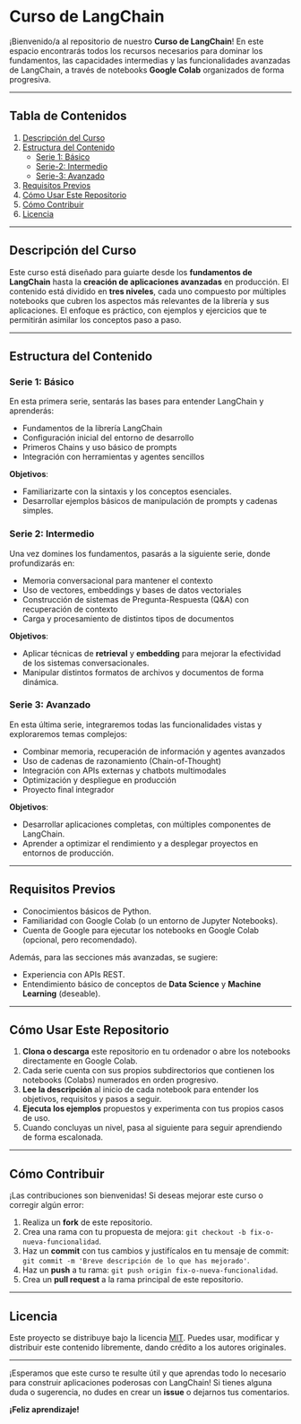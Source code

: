 # Curso de LangChain

¡Bienvenido/a al repositorio de nuestro **Curso de LangChain**! En este espacio encontrarás todos los recursos necesarios para dominar los fundamentos, las capacidades intermedias y las funcionalidades avanzadas de LangChain, a través de notebooks **Google Colab** organizados de forma progresiva.

---

## Tabla de Contenidos

1. [Descripción del Curso](#descripción-del-curso)
2. [Estructura del Contenido](#estructura-del-contenido)
   - [Serie 1: Básico](#serie-1-básico)
   - [Serie-2: Intermedio](#serie-2-intermedio)
   - [Serie-3: Avanzado](#serie-3-avanzado)
3. [Requisitos Previos](#requisitos-previos)
4. [Cómo Usar Este Repositorio](#cómo-usar-este-repositorio)
5. [Cómo Contribuir](#cómo-contribuir)
6. [Licencia](#licencia)

---

## Descripción del Curso

Este curso está diseñado para guiarte desde los **fundamentos de LangChain** hasta la **creación de aplicaciones avanzadas** en producción. El contenido está dividido en **tres niveles**, cada uno compuesto por múltiples notebooks que cubren los aspectos más relevantes de la librería y sus aplicaciones. El enfoque es práctico, con ejemplos y ejercicios que te permitirán asimilar los conceptos paso a paso.

---

## Estructura del Contenido

### Serie 1: Básico
En esta primera serie, sentarás las bases para entender LangChain y aprenderás:
- Fundamentos de la librería LangChain
- Configuración inicial del entorno de desarrollo
- Primeros Chains y uso básico de prompts
- Integración con herramientas y agentes sencillos

**Objetivos**:
- Familiarizarte con la sintaxis y los conceptos esenciales.
- Desarrollar ejemplos básicos de manipulación de prompts y cadenas simples.

### Serie 2: Intermedio
Una vez domines los fundamentos, pasarás a la siguiente serie, donde profundizarás en:
- Memoria conversacional para mantener el contexto
- Uso de vectores, embeddings y bases de datos vectoriales
- Construcción de sistemas de Pregunta-Respuesta (Q&A) con recuperación de contexto
- Carga y procesamiento de distintos tipos de documentos

**Objetivos**:
- Aplicar técnicas de **retrieval** y **embedding** para mejorar la efectividad de los sistemas conversacionales.
- Manipular distintos formatos de archivos y documentos de forma dinámica.

### Serie 3: Avanzado
En esta última serie, integraremos todas las funcionalidades vistas y exploraremos temas complejos:
- Combinar memoria, recuperación de información y agentes avanzados
- Uso de cadenas de razonamiento (Chain-of-Thought)
- Integración con APIs externas y chatbots multimodales
- Optimización y despliegue en producción
- Proyecto final integrador

**Objetivos**:
- Desarrollar aplicaciones completas, con múltiples componentes de LangChain.
- Aprender a optimizar el rendimiento y a desplegar proyectos en entornos de producción.

---

## Requisitos Previos
- Conocimientos básicos de Python.
- Familiaridad con Google Colab (o un entorno de Jupyter Notebooks).
- Cuenta de Google para ejecutar los notebooks en Google Colab (opcional, pero recomendado).

Además, para las secciones más avanzadas, se sugiere:
- Experiencia con APIs REST.
- Entendimiento básico de conceptos de **Data Science** y **Machine Learning** (deseable).

---

## Cómo Usar Este Repositorio
1. **Clona o descarga** este repositorio en tu ordenador o abre los notebooks directamente en Google Colab.
2. Cada serie cuenta con sus propios subdirectorios que contienen los notebooks (Colabs) numerados en orden progresivo.
3. **Lee la descripción** al inicio de cada notebook para entender los objetivos, requisitos y pasos a seguir.
4. **Ejecuta los ejemplos** propuestos y experimenta con tus propios casos de uso.
5. Cuando concluyas un nivel, pasa al siguiente para seguir aprendiendo de forma escalonada.

---

## Cómo Contribuir
¡Las contribuciones son bienvenidas! Si deseas mejorar este curso o corregir algún error:

1. Realiza un **fork** de este repositorio.
2. Crea una rama con tu propuesta de mejora: `git checkout -b fix-o-nueva-funcionalidad`.
3. Haz un **commit** con tus cambios y justifícalos en tu mensaje de commit: `git commit -m 'Breve descripción de lo que has mejorado'`.
4. Haz un **push** a tu rama: `git push origin fix-o-nueva-funcionalidad`.
5. Crea un **pull request** a la rama principal de este repositorio.

---

## Licencia
Este proyecto se distribuye bajo la licencia [MIT](LICENSE). Puedes usar, modificar y distribuir este contenido libremente, dando crédito a los autores originales.

---

¡Esperamos que este curso te resulte útil y que aprendas todo lo necesario para construir aplicaciones poderosas con LangChain! Si tienes alguna duda o sugerencia, no dudes en crear un **issue** o dejarnos tus comentarios.

**¡Feliz aprendizaje!**

